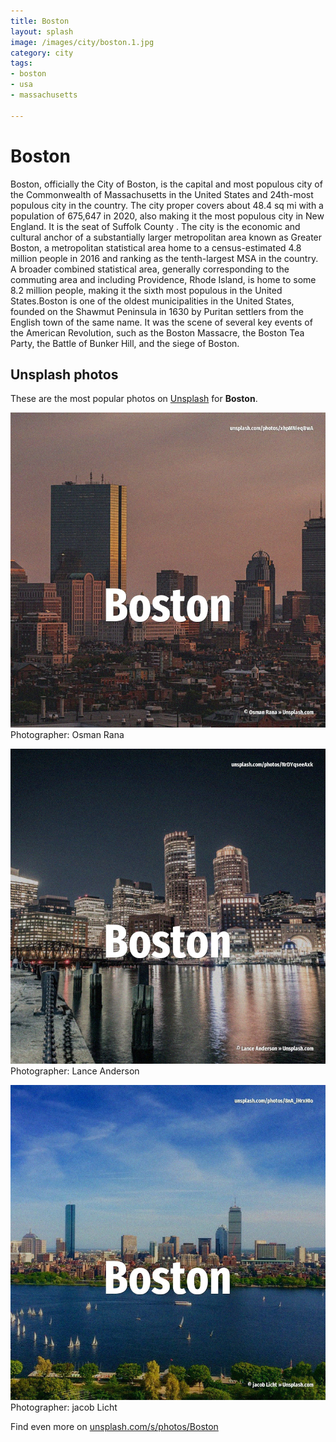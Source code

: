 ```yaml
---
title: Boston
layout: splash
image: /images/city/boston.1.jpg
category: city
tags:
- boston
- usa
- massachusetts

---
```

# Boston

Boston, officially the City of Boston, is the capital and most populous city of the Commonwealth of 
Massachusetts in the United States and 24th-most populous city in the country.
The city proper covers about 48.4 sq mi  with a population of 675,647 in 2020, also making it the 
most populous city in New England.
It is the seat of Suffolk County .
The city is the economic and cultural anchor of a substantially larger metropolitan area known as 
Greater Boston, a metropolitan statistical area  home to a census-estimated 4.8 million people in 
2016 and ranking as the tenth-largest MSA in the country.
A broader combined statistical area, generally corresponding to the commuting area and including 
Providence, Rhode Island, is home to some 8.2 million people, making it the sixth most populous in 
the United States.Boston is one of the oldest municipalities in the United States, founded on the 
Shawmut Peninsula in 1630 by Puritan settlers from the English town of the same name.
It was the scene of several key events of the American Revolution, such as the Boston Massacre, the 
Boston Tea Party, the Battle of Bunker Hill, and the siege of Boston.

 
## Unsplash photos
These are the most popular photos on [Unsplash](https://unsplash.com) for **Boston**.
 
![Boston](/images/city/boston.1.jpg)
Photographer:  Osman Rana
 
![Boston](/images/city/boston.2.jpg)
Photographer:  Lance Anderson
 
![Boston](/images/city/boston.3.jpg)
Photographer:  jacob Licht
 
Find even more on [unsplash.com/s/photos/Boston](https://unsplash.com/s/photos/Boston)
 
